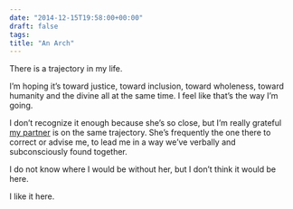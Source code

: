 ```yaml
---
date: "2014-12-15T19:58:00+00:00"
draft: false
tags: 
title: "An Arch"
---
```

There is a trajectory in my life.

I’m hoping it’s toward justice, toward inclusion, toward wholeness, toward humanity and the divine all at the same time. I feel like that’s the way I’m going.

I don’t recognize it enough because she’s so close, but I’m really grateful [my partner](https://twitter.com/melissablount) is on the same trajectory. She’s frequently the one there to correct or advise me, to lead me in a way we’ve verbally and subconsciously found together.

I do not know where I would be without her, but I don’t think it would be here.

I like it here.